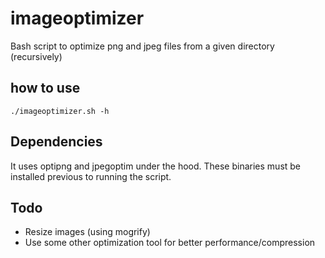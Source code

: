 # imageoptimizer
Bash script to optimize png and jpeg files from a given directory (recursively)
## how to use
```
./imageoptimizer.sh -h
```
## Dependencies
It uses optipng and jpegoptim under the hood. These binaries must be installed previous to running the script.

## Todo
- Resize images (using mogrify)
- Use some other optimization tool for better performance/compression 

